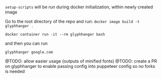 `setup-scripts` will be run during docker initialization, within newly created image


Go to the root directory of the repo and run: 
`docker image build -t glyphhanger .`

`docker container run -it --rm glyphhanger bash`

and then you can run

`glyphhanger google.com`

@TODO: allow easier usage (outputs of minified fonts)
@TODO: create a PR on glyphhanger to enable passing config into puppeteer config so no forks is needed
